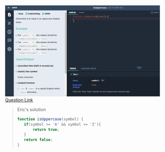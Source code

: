 ![(2019.09.13)isUppercase](images/(2019.09.13)isUppercase.jpg)
[Question Link](https://app.codesignal.com/challenge/C2qJJs9AmtEfjXgep)

> Eric's solution
>```js
>function isUppercase(symbol) {
>    if(symbol >= 'A' && symbol <= 'Z'){
>        return true;
>    }
>    return false;
>}
>```